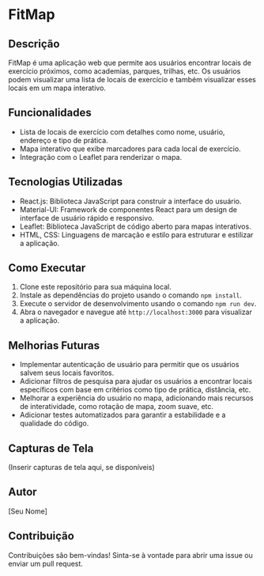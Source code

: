 # FitMap

## Descrição
FitMap é uma aplicação web que permite aos usuários encontrar locais de exercício próximos, como academias, parques, trilhas, etc. Os usuários podem visualizar uma lista de locais de exercício e também visualizar esses locais em um mapa interativo.

## Funcionalidades
- Lista de locais de exercício com detalhes como nome, usuário, endereço e tipo de prática.
- Mapa interativo que exibe marcadores para cada local de exercício.
- Integração com o Leaflet para renderizar o mapa.

## Tecnologias Utilizadas
- React.js: Biblioteca JavaScript para construir a interface do usuário.
- Material-UI: Framework de componentes React para um design de interface de usuário rápido e responsivo.
- Leaflet: Biblioteca JavaScript de código aberto para mapas interativos.
- HTML, CSS: Linguagens de marcação e estilo para estruturar e estilizar a aplicação.

## Como Executar
1. Clone este repositório para sua máquina local.
2. Instale as dependências do projeto usando o comando `npm install`.
3. Execute o servidor de desenvolvimento usando o comando `npm run dev`.
4. Abra o navegador e navegue até `http://localhost:3000` para visualizar a aplicação.

## Melhorias Futuras
- Implementar autenticação de usuário para permitir que os usuários salvem seus locais favoritos.
- Adicionar filtros de pesquisa para ajudar os usuários a encontrar locais específicos com base em critérios como tipo de prática, distância, etc.
- Melhorar a experiência do usuário no mapa, adicionando mais recursos de interatividade, como rotação de mapa, zoom suave, etc.
- Adicionar testes automatizados para garantir a estabilidade e a qualidade do código.

## Capturas de Tela
(Inserir capturas de tela aqui, se disponíveis)

## Autor
[Seu Nome]

## Contribuição
Contribuições são bem-vindas! Sinta-se à vontade para abrir uma issue ou enviar um pull request.

